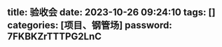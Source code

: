 title: 验收会 
date: 2023-10-26 09:24:10 
tags: []
categories: [项目、钢管场]
password: 7FKBKZrTTTPG2LnC
---
 <!--more-->